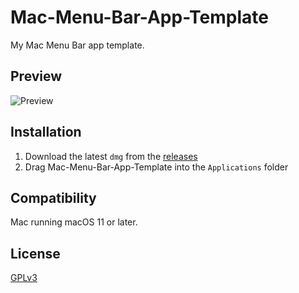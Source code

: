 # Mac-Menu-Bar-App-Template
My Mac Menu Bar app template.

## Preview
<img src="Preview.png" alt="Preview" />

## Installation
1. Download the latest `dmg` from the [releases](https://github.com/vyolit/Mac-Menu-Bar-App-Template/releases)
2. Drag Mac-Menu-Bar-App-Template into the `Applications` folder

## Compatibility
Mac running macOS 11 or later.

## License
[GPLv3](https://github.com/vyolit/Mac-Menu-Bar-App-Template/blob/main/COPYING)
